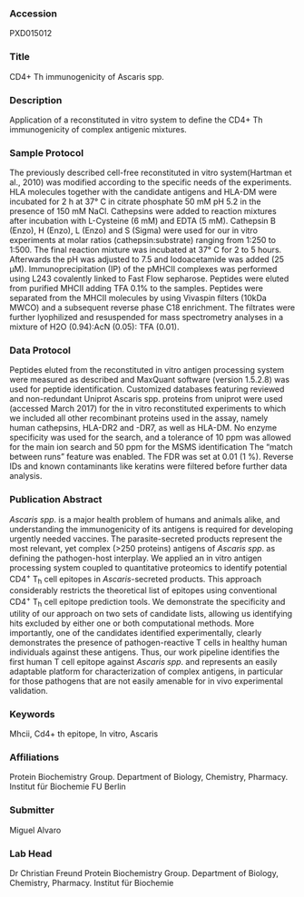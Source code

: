 ### Accession
PXD015012

### Title
CD4+ Th immunogenicity of Ascaris spp.

### Description
Application of a reconstituted in vitro system to define the CD4+ Th immunogenicity of complex antigenic mixtures.

### Sample Protocol
The previously described cell-free reconstituted in vitro system(Hartman et al., 2010) was modified according to the specific needs of the experiments. HLA molecules together with the candidate antigens and HLA-DM were incubated for 2 h at 37° C in citrate phosphate 50 mM pH 5.2 in the presence of 150 mM NaCl. Cathepsins were added to reaction mixtures after incubation with L-Cysteine (6 mM) and EDTA (5 mM). Cathepsin B (Enzo), H (Enzo), L (Enzo) and S (Sigma) were used for our in vitro experiments at molar ratios (cathepsin:substrate) ranging from 1:250 to 1:500. The final reaction mixture was incubated at 37° C for 2 to 5 hours. Afterwards the pH was adjusted to 7.5 and Iodoacetamide was added (25 μM). Immunoprecipitation (IP) of the pMHCII complexes was performed using L243 covalently linked to Fast Flow sepharose. Peptides were eluted from purified MHCII adding TFA 0.1% to the samples. Peptides were separated from the MHCII molecules by using Vivaspin filters (10kDa MWCO) and a subsequent reverse phase C18 enrichment. The filtrates were further lyophilized and resuspended for mass spectrometry analyses in a mixture of H2O (0.94):AcN (0.05): TFA (0.01).

### Data Protocol
Peptides eluted from the reconstituted in vitro antigen processing system were measured as described and MaxQuant software (version 1.5.2.8) was used for peptide identification. Customized databases featuring reviewed and non-redundant Uniprot Ascaris spp. proteins from uniprot were used (accessed March 2017) for the in vitro reconstituted experiments to which we included all other recombinant proteins used in the assay, namely human cathepsins, HLA-DR2 and -DR7, as well as HLA-DM. No enzyme specificity was used for the search, and a tolerance of 10 ppm was allowed for the main ion search and 50 ppm for the MSMS identification The “match between runs” feature was enabled. The FDR was set at 0.01 (1 %). Reverse IDs and known contaminants like keratins were filtered before further data analysis.

### Publication Abstract
<i>Ascaris spp</i>. is a major health problem of humans and animals alike, and understanding the immunogenicity of its antigens is required for developing urgently needed vaccines. The parasite-secreted products represent the most relevant, yet complex (&gt;250 proteins) antigens of <i>Ascaris spp</i>. as defining the pathogen-host interplay. We applied an in vitro antigen processing system coupled to quantitative proteomics to identify potential CD4<sup>+</sup> T<sub>h</sub> cell epitopes in <i>Ascaris</i>-secreted products. This approach considerably restricts the theoretical list of epitopes using conventional CD4<sup>+</sup> T<sub>h</sub> cell epitope prediction tools. We demonstrate the specificity and utility of our approach on two sets of candidate lists, allowing us identifying hits excluded by either one or both computational methods. More importantly, one of the candidates identified experimentally, clearly demonstrates the presence of pathogen-reactive T cells in healthy human individuals against these antigens. Thus, our work pipeline identifies the first human T cell epitope against <i>Ascaris spp</i>. and represents an easily adaptable platform for characterization of complex antigens, in particular for those pathogens that are not easily amenable for in vivo experimental validation.

### Keywords
Mhcii, Cd4+ th epitope, In vitro, Ascaris

### Affiliations
Protein Biochemistry Group. Department of Biology, Chemistry, Pharmacy. Institut für Biochemie
FU Berlin

### Submitter
Miguel Alvaro

### Lab Head
Dr Christian Freund
Protein Biochemistry Group. Department of Biology, Chemistry, Pharmacy. Institut für Biochemie


